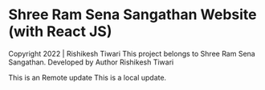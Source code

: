 # Shree Ram Sena Sangathan Website (with React JS)

Copyright 2022 | Rishikesh Tiwari
This project belongs to Shree Ram Sena Sangathan. Developed by Author Rishikesh Tiwari

This is an Remote update
This is a local update.